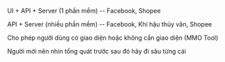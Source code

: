 
UI + API + Server (1 phần mềm) -- Facebook, Shopee

API + Server (nhiều phần mềm) -- Facebook, Khí hậu thủy văn, Shopee

Cho phép người dùng có giao diện hoặc không cần giao diện (MMO Tool)

Người mới nên nhìn tổng quát trước sau đó hãy đi sâu từng cái



